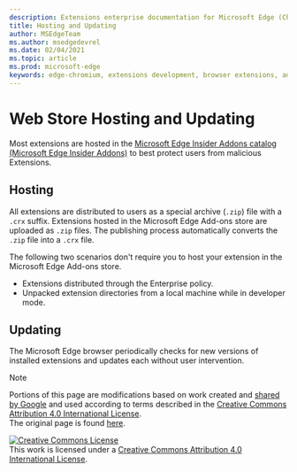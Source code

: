 ```yaml
---
description: Extensions enterprise documentation for Microsoft Edge (Chromium) Extensions.
title: Hosting and Updating
author: MSEdgeTeam
ms.author: msedgedevrel
ms.date: 02/04/2021
ms.topic: article
ms.prod: microsoft-edge
keywords: edge-chromium, extensions development, browser extensions, addons, partner center, developer
---
```

# Web Store Hosting and Updating  

Most extensions are hosted in the [Microsoft Edge Insider Addons catalog (Microsoft Edge Insider Addons)][MicrosoftStoreExtensions] to best protect users from malicious Extensions.  

## Hosting  

All extensions are distributed to users as a special archive \(`.zip`\) file with a `.crx` suffix.  Extensions hosted in the Microsoft Edge Add-ons store are uploaded as `.zip` files.  The publishing process automatically converts the `.zip` file into a `.crx` file.  

The following two scenarios don't require you to host your extension in the Microsoft Edge Add-ons store.  

*   Extensions distributed through the Enterprise policy.  
*   Unpacked extension directories from a local machine while in developer mode.  

## Updating  

The Microsoft Edge browser periodically checks for new versions of installed extensions and updates each without user intervention.  

<!-- links -->  

[MicrosoftStoreExtensions]: https://microsoftedge.microsoft.com/insider-addons/category/EdgeExtensions "Extensions - Microsoft Edge Insider Addons | Microsoft"  

> [!NOTE]
> Portions of this page are modifications based on work created and [shared by Google][GoogleSitePolicies] and used according to terms described in the [Creative Commons Attribution 4.0 International License][CCA4IL].  
> The original page is found [here](https://developer.chrome.com/extensions/hosting).  

[![Creative Commons License][CCby4Image]][CCA4IL]  
This work is licensed under a [Creative Commons Attribution 4.0 International License][CCA4IL].  

[CCA4IL]: https://creativecommons.org/licenses/by/4.0  
[CCby4Image]: https://i.creativecommons.org/l/by/4.0/88x31.png  
[GoogleSitePolicies]: https://developers.google.com/terms/site-policies  
